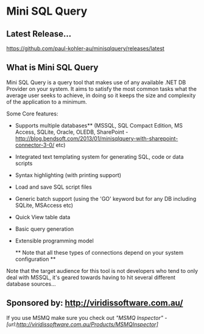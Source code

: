 Mini SQL Query
==============

Latest Release...
-----------------

https://github.com/paul-kohler-au/minisqlquery/releases/latest


What is Mini SQL Query
----------------------

Mini SQL Query is a query tool that makes use of any available .NET DB Provider on your system. It aims to satisfy the most common tasks what the average user seeks to achieve, in doing so it keeps the size and complexity of the application to a minimum. 

Some Core features: 
* Supports multiple databases** (MSSQL, SQL Compact Edition, MS Access, SQLite, Oracle, OLEDB, SharePoint - http://blog.bendsoft.com/2013/01/minisqlquery-with-sharepoint-connector-3-0/ etc)
* Integrated text templating system for generating SQL, code or data scripts
* Syntax highlighting (with printing support)
* Load and save SQL script files
* Generic batch support (using the 'GO' keyword but for any DB including SQLite, MSAccess etc)
* Quick View table data
* Basic query generation
* Extensible programming model

  ** Note that all these types of connections depend on your system configuration **

Note that the target audience for this tool is not developers who tend to only deal with MSSQL, it's geared towards having to hit several different database sources...


Sponsored by: http://viridissoftware.com.au/
--------------------------------------------

If you use MSMQ make sure you check out *"MSMQ Inspector" - [url:http://viridissoftware.com.au/Products/MSMQInspector]*

